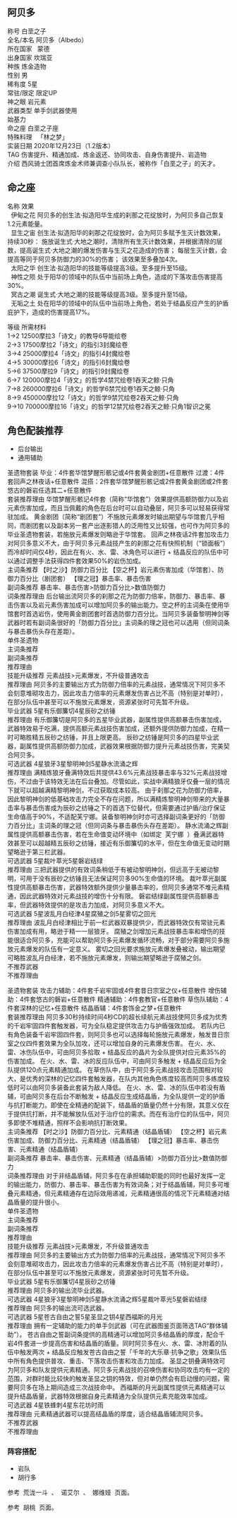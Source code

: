 阿贝多
---

  
称号 白垩之子  
全名/本名 阿贝多（Albedo）  
所在国家   蒙德    
出身国家 坎瑞亚  
种族 炼金造物  
性别 男  
稀有度 5星  
常驻/限定 限定UP  
神之眼 岩元素  
武器类型 单手剑武器使用  
始基力  
命之座 白垩之子座  
特殊料理   「林之梦」    
实装日期 2020年12月23日（1.2版本）  
TAG 伤害提升、精通加成、炼金返还、协同攻击、自身伤害提升、岩造物  
介绍 西风骑士团首席炼金术师兼调查小队队长，被称作「白垩之子」的天才。

  

  

  

  

命之座
---

  
名称 效果  
  伊甸之花 阿贝多的创生法·拟造阳华生成的刹那之花绽放时，为阿贝多自己恢复1.2元素能量。  
  显生之宙 创生法·拟造阳华的刹那之花绽放时，会为阿贝多赋予生灭计数效果，持续30秒： 施放诞生式·大地之潮时，清除所有生灭计数效果，并根据清除的层数，提高诞生式·大地之潮的爆发伤害与生灭之花造成的伤害； 每层生灭计数，会提高等同于阿贝多防御力的30%的伤害； 该效果至多叠加4次。  
  太阳之华 创生法·拟造阳华的技能等级提高3级。至多提升至15级。  
  神性之陨 处于阳华的领域中的队伍中当前场上角色，造成的下落攻击伤害提高30%。  
  冥古之潮 诞生式·大地之潮的技能等级提高3级。至多提升至15级。  
  无垢之土 处在阳华的领域中的队伍中当前场上角色，若处于结晶反应产生的护盾庇护下，造成的伤害提高17%。

  

  
等级 所需材料  
1→2 12500摩拉3「诗文」的教导6导能绘卷  
2→3 17500摩拉2「诗文」的指引3封魔绘卷  
3→4 25000摩拉4「诗文」的指引4封魔绘卷  
4→5 30000摩拉6「诗文」的指引6封魔绘卷  
5→6 37500摩拉9「诗文」的指引9封魔绘卷  
6→7 120000摩拉4「诗文」的哲学4禁咒绘卷1吞天之鲸·只角  
7→8 260000摩拉6「诗文」的哲学6禁咒绘卷1吞天之鲸·只角  
8→9 450000摩拉12「诗文」的哲学9禁咒绘卷2吞天之鲸·只角  
9→10 700000摩拉16「诗文」的哲学12禁咒绘卷2吞天之鲸·只角1智识之冕

角色配装推荐
------

*   后台输出
*   通用辅助

  
圣遗物套装 毕业：4件套华馆梦醒形骸记或4件套黄金剧团+任意散件 过渡：4件套回声之林夜话+任意散件 混搭：2件套华馆梦醒形骸记或2件套黄金剧团或2件套悠古的磐岩任选其二+任意散件  
套装推荐理由 华馆梦醒形骸记4件套（简称“华馆套”）效果提供高额防御力以及岩元素伤害加成，而且当佩戴的角色在后台时可以自动叠层，阿贝多可以轻易获得常驻加成。 黄金剧团（简称“剧团套”）不施放元素爆发时输出期望与华馆套几乎相同，而剧团套以及副本另一套产出逐影猎人的泛用性又比较强，也可作为阿贝多的毕业圣遗物套装，若施放元素爆发则略逊于华馆套。 回声之林夜话2件套加攻击力对阿贝多意义不大，由于阿贝多元素战技产生的刹那之花有快照机制（“锁面板”）而冷却时间仅4秒，因此在有火、水、雷、冰角色可以进行 + 结晶反应的队伍中可以通过调整手法获得四件套效果50%的岩伤加成。  
主词条推荐 【时之沙】防御力百分比 【空之杯】岩元素伤害加成（华馆套）、防御力百分比（剧团套） 【理之冠】暴击率、暴击伤害  
副词条推荐 暴击率、暴击伤害>防御力百分比>数值防御力  
词条推荐理由 后台输出流阿贝多的刹那之花为防御力倍率，防御力、暴击率、暴击伤害以及岩元素伤害加成可以增加阿贝多的输出能力。空之杯的主词条在使用华馆套时首选岩伤，使用黄金剧团套时首选防御力百分比。当阿贝多装备黎明神剑等武器时若有副词条很好的「防御力百分比」主词条的理之冠也可以选用（但同词条与暴击暴伤头存在差距）。  
单件圣遗物  
主词条推荐  
副词条推荐  
推荐理由  
技能升级推荐 元素战技>元素爆发，不升级普通攻击  
推荐理由 阿贝多的主要输出方式为防御力倍率的元素战技，通常情况下阿贝多不会刻意堆砌攻击力，因此攻击力倍率的元素爆发伤害占比不高（特别是对单时），在部分队伍中甚至可以不施放元素爆发，资源紧张时可先暂不升级。  
毕业武器 5星有乐御簾切4星辰砂之纺锤  
推荐理由 有乐御簾切是阿贝多的五星毕业武器，副属性提供高额暴击伤害加成，武器特效易于吃满，提供高额元素战技伤害加成，还额外提供防御力加成，在精一时可略胜精五辰砂之纺锤，并且上限更高。 辰砂之纺锤是阿贝多的四星毕业武器，副属性提供高额防御力加成，武器效果根据防御力提升元素战技伤害，完美契合阿贝多。  
可选武器 4星狼牙3星黎明神剑5星静水流涌之辉  
推荐理由 满精炼狼牙叠满特效后共提供43.6%元素战技暴击率与32%元素战技增伤，不过由于该特效无法在后台叠加。尽管如此，实战中满精狼牙仅叠一层的情况下就可以超越满精黎明神剑，不过获取成本较高。 由于刹那之花为防御力倍率，因此黎明神剑的低基础攻击力完全不存在问题，所以满精炼黎明神剑带来的大量暴击率与暴击伤害成为辰砂之纺锤之下的首选下位替代，但需要通过护盾/治疗保证生命值高于90%，不适配芙宁娜。装备黎明神剑时亦可选择副词条更好的「防御力百分比」主词条的理之冠（但同词条与暴击暴伤头存在差距）。 静水流涌之辉副属性提供高额暴击伤害，若在生命值变动环境中（如绑定  芙宁娜  ）叠满武器特效甚至可以超越精五辰砂之纺锤，接近有乐御簾切的水平，但在生命值无变动时期望略逊于第三栏武器。  
可选武器 5星裁叶萃光5星磐岩结绿  
推荐理由 三把武器提供的有效词条稍低于有被动黎明神剑，但远高于无被动黎明，可用于没有辰砂之纺锤且无法保证阿贝多90%生命值的环境。 裁叶萃光副属性提供高额暴击伤害，武器特效额外提供少量暴击率的，但阿贝多通常不堆元素精通，因此武器特效对元素战技的增伤十分有限。 磐岩结绿副属性提供高额暴击率，但武器特效提供的是攻击力加成，对阿贝多意义不大。  
可选武器 5星波乱月白经津4星腐殖之剑5星雾切之回光  
推荐理由 波乱月白经津相比于前一栏武器双暴提供少，而武器特效仅有常驻元素伤害加成有用，略逊于精一一层狼牙。 腐殖之剑增加元素战技暴击率和增伤的技能很适合阿贝多，充能可以帮助阿贝多元素爆发循环流畅，对于部分需要阿贝多施放元素爆发的队伍有一定意义。 雾切之回光要求施放元素爆发叠被动，输出期望可略胜波乱月白经津，若不施放元素爆发，则输出期望略逊于腐殖之剑。  
不推荐武器  
不推荐理由

  
圣遗物套装 攻击力辅助：4件套千岩牢固或4件套昔日宗室之仪+任意散件 增伤辅助：4件套悠古的磐岩+任意散件 精通辅助：4件套教官+任意散件 草伤队辅助：4件套深林的记忆+任意散件 结晶盾辅：4件套饰金之梦+任意散件  
套装推荐理由 阿贝多30秒持续时间4秒CD的超长续航元素战技使阿贝多成为优秀的千岩牢固四件套触发器，可为全队稳定提供攻击力与护盾强效加成。 若队内已有角色装备千岩牢固四件套，则阿贝多也可以选择每轮施放元素爆发，触发昔日宗室之仪四件套效果为全队加攻，还可以增加自身的元素爆发伤害。 在火、水、雷、冰伤队伍中，可由阿贝多拾取 + 结晶反应的晶片为全队提供对应元素35%的伤害加成。 在火、水、雷、冰的反应队伍中，可由阿贝多触发 + 结晶反应后为全队提供120点元素精通加成。 在草伤队中，由于阿贝多元素战技攻击范围相对较大，是优秀的深林的记忆四件套触发器，在队内其他角色练度较高而阿贝多练度较低时可以由阿贝多装备此套装为敌人降低。 在火、水、雷、冰的队伍中若没有盾辅，可由阿贝多在后台不断触发 + 结晶反应生成结晶盾，为全队提供一定的护盾与抗打断能力。即使在全精通的配装下，结晶盾的盾量仍然十分有限，其意义仅在于提供抗打断，并不能解放队伍对于治疗位的需求。而在有治疗位的队伍中，阿贝多即使不堆精通，照样不会影响抗打断效果。  
主词条推荐 【时之沙】防御力百分比、元素精通（结晶盾辅） 【空之杯】岩元素伤害加成、防御力百分比、元素精通（结晶盾辅） 【理之冠】暴击率、暴击伤害、元素精通（结晶盾辅）  
副词条推荐 暴击率、暴击伤害、元素精通（结晶盾辅）>防御力百分比>数值防御力  
词条推荐理由 对于非结晶盾辅，阿贝多在在承担辅助职能的同时也最好发挥一定的输出能力，防御力、暴击率、暴击伤害为有效词条；对于结晶盾辅，阿贝多可堆叠元素精通，但元素精通存在边际效用递减，元素精通很高的情况下元素精通对结晶盾量的提升很小。  
单件圣遗物  
主词条推荐  
副词条推荐  
推荐理由  
技能升级推荐 元素战技>元素爆发，不升级普通攻击  
推荐理由 阿贝多的主要输出方式为防御力倍率的元素战技，通常情况下阿贝多不会刻意堆砌攻击力，因此攻击力倍率的元素爆发伤害占比不高（特别是对单时），在部分队伍中甚至可以不施放元素爆发，资源紧张时可先暂不升级。  
毕业武器 5星有乐御簾切4星辰砂之纺锤  
推荐理由 阿贝多的输出流毕业武器。  
可选武器 4星狼牙3星黎明神剑5星静水流涌之辉5星裁叶萃光5星磐岩结绿  
推荐理由 阿贝多的输出流可选武器。  
可选武器 5星苍古自由之誓5星圣显之钥4星西福斯的月光  
推荐理由 拥有一定辅助的能力的单手剑武器（可在武器图鉴页面筛选TAG“群体辅助”）。 苍古自由之誓副词条提供的高精通可以增加阿贝多结晶盾的厚度，配合千岩4件套进一步提高伤害和结晶盾的盾量。同时阿贝多在火、水、雷、冰附着的队伍中触发两次 + 结晶反应触发苍古自由之誓「千年的大乐章·抗争之歌」效果队伍中所有角色提供普攻、重击、下落攻击伤害和攻击力加成。 圣显之钥叠满特效可为阿贝多和队友提供元素精通。阿贝多元素战技的召唤伤害和协同攻击均有一定的范围，对群时能比较快的触发圣显之钥的特效，但对单仍然会有启动慢的问题，需要阿贝多在场上期间造成三次战技命中。 西福斯的月光副属性提供元素精通可以提升结晶盾量，武器特效根据自身元素精通为全队提供元素充能效率加成。  
可选武器 4星铁蜂刺4星东花坊时雨  
推荐理由 元素精通武器可以提高结晶盾的厚度，适合结晶盾辅流阿贝多。  
不推荐武器  
不推荐理由

### 阵容搭配

  

*   岩队
*   胡行多

  
参考  荒泷一斗  、  诺艾尔  、  娜维娅  页面。

  
参考  胡桃  页面。